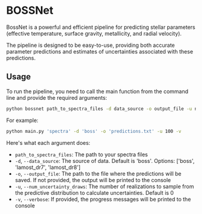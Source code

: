 # BOSSNet

BossNet is a powerful and efficient pipeline for predicting stellar parameters (effective temperature, surface gravity, metallicity, and radial velocity).

The pipeline is designed to be easy-to-use, providing both accurate parameter predictions and estimates of uncertainties associated with these predictions.

## Usage

To run the pipeline, you need to call the main function from the command line and provide the required arguments:

```bash
python bossnet path_to_spectra_files -d data_source -o output_file -u num_uncertainty_draws -v
```

For example:

```bash
python main.py 'spectra' -d 'boss' -o 'predictions.txt' -u 100 -v
```

Here's what each argument does:

- `path_to_spectra_files`: The path to your spectra files
- `-d`, `--data_source`: The source of data. Default is 'boss'. Options: ['boss', 'lamost_dr7', 'lamost_dr8']
- `-o`, `--output_file`: The path to the file where the predictions will be saved. If not provided, the output will be printed to the console
- `-u`, `--num_uncertainty_draws`: The number of realizations to sample from the predictive distribution to calculate uncertainties. Default is 0
- `-v`, `--verbose`: If provided, the progress messages will be printed to the console
